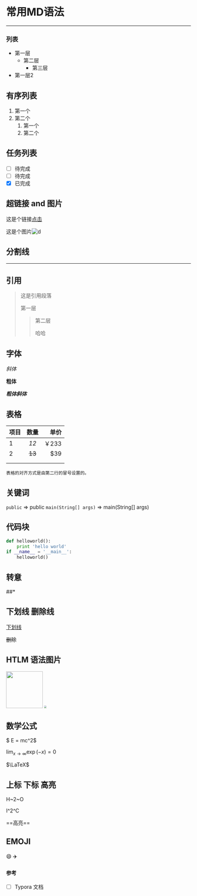 # 常用MD语法

---

### 列表

- 第一层
  - 第二层
    - 第三层
- 第一层2

## 有序列表

1. 第一个
2. 第二个
   1. 第一个
   2. 第二个
      ​

## 任务列表

- [ ] 待完成
- [ ] 待完成
- [x] 已完成

## 超链接 and 图片

这是个链接[点击](http://www.baidu.com)

这是个图片![d](https://ss0.bdstatic.com/70cFuHSh_Q1YnxGkpoWK1HF6hhy/it/u=856879361,2545404089&fm=27&gp=0.jpg)





## 分割线

---

## 引用
> 这是引用段落
>
> 第一层
>
> > 第二层
> >
> > 哈哈

## 字体

*斜体*

**粗体**

***粗体斜体***



## 表格


|项目       | 数量      | 单价 |
|-------------|:-----------:| ---------:|
| 1 | *12* | ￥233 |
| 2 | ~~13~~ | \$39 |
|  |  |  |
|  |  |  |

```表格的对齐方式是由第二行的冒号设置的。```

## 关键词

`public` => public
`main(String[] args)` => main(String[] args)

## 代码块

~~~python
def helloworld():
	print 'hello world'
if __name__ = '__main__':
	helloworld()
~~~

## 转意

\##*

## 下划线 删除线

<u>下划线</u>

~~删除~~

## HTLM 语法图片

<img src="http://www.w3.org/html/logo/img/mark-word-icon.png" width="100px" />

<img src="http://typora.io/img/inline-math.gif" style="zoom:40%;" />



## 数学公式

$ E = mc^2$

$\lim_{x \to \infty} \exp(-x) = 0$

$\LaTeX$



## 上标 下标 高亮

H~2~O

I^2^C

==高亮==

## EMOJI

:smile: :airplane:





#### 参考

- [ ] Typora 文档